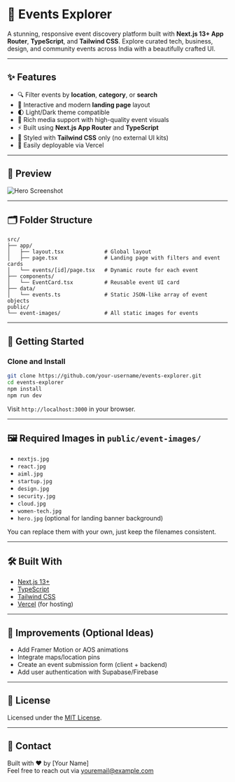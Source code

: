 
# 🌟 Events Explorer

A stunning, responsive event discovery platform built with **Next.js 13+ App Router**, **TypeScript**, and **Tailwind CSS**. Explore curated tech, business, design, and community events across India with a beautifully crafted UI.

---

## ✨ Features

- 🔍 Filter events by **location**, **category**, or **search**
- 🎨 Interactive and modern **landing page** layout
- 🌓 Light/Dark theme compatible
- 📸 Rich media support with high-quality event visuals
- ⚡ Built using **Next.js App Router** and **TypeScript**
- 💅 Styled with **Tailwind CSS** only (no external UI kits)
- 🚀 Easily deployable via Vercel

---

## 📸 Preview

![Hero Screenshot](public/event-images/nextjs.jpg) <!-- Replace or add your custom hero image -->

---

## 🗂️ Folder Structure

```
src/
├── app/
│   ├── layout.tsx             # Global layout
│   ├── page.tsx               # Landing page with filters and event cards
│   └── events/[id]/page.tsx   # Dynamic route for each event
├── components/
│   └── EventCard.tsx          # Reusable event UI card
├── data/
│   └── events.ts              # Static JSON-like array of event objects
public/
└── event-images/              # All static images for events
```

---

## 🚀 Getting Started

### Clone and Install

```bash
git clone https://github.com/your-username/events-explorer.git
cd events-explorer
npm install
npm run dev
```

Visit `http://localhost:3000` in your browser.

---

## 🖼️ Required Images in `public/event-images/`

- `nextjs.jpg`
- `react.jpg`
- `aiml.jpg`
- `startup.jpg`
- `design.jpg`
- `security.jpg`
- `cloud.jpg`
- `women-tech.jpg`
- `hero.jpg` (optional for landing banner background)

You can replace them with your own, just keep the filenames consistent.

---

## 🛠️ Built With

- [Next.js 13+](https://nextjs.org/)
- [TypeScript](https://www.typescriptlang.org/)
- [Tailwind CSS](https://tailwindcss.com/)
- [Vercel](https://vercel.com/) (for hosting)

---

## 🧠 Improvements (Optional Ideas)

- Add Framer Motion or AOS animations
- Integrate maps/location pins
- Create an event submission form (client + backend)
- Add user authentication with Supabase/Firebase

---

## 🧾 License

Licensed under the [MIT License](LICENSE).

---

## 💌 Contact

Built with ❤️ by [Your Name]  
Feel free to reach out via [youremail@example.com](mailto:youremail@example.com)
